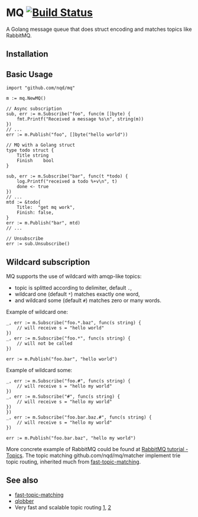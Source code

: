 # MQ [![Build Status](https://secure.travis-ci.org/nqd/mq.png?branch=master)](http://travis-ci.org/nqd/mq)

A Golang message queue that does struct encoding and matches topics like  RabbitMQ.

## Installation

## Basic Usage

```{go}
import "github.com/nqd/mq"

m := mq.NewMQ()

// Async subscription
sub, err := m.Subscribe("foo", func(m []byte) {
    fmt.Printf("Received a message %s\n", string(m))
})
// ...
err := m.Publish("foo", []byte("hello world"))

// MQ with a Golang struct
type todo struct {
    Title string
    Finish    bool
}

sub, err := m.Subscribe("bar", func(t *todo) {
    log.Printf("received a todo %+v\n", t)
    done <- true
})
// ...
mtd := &todo{
    Title:  "get mq work",
    Finish: false,
}
err := m.Publish("bar", mtd)
// ...

// Unsubscribe
err := sub.Unsubscribe()
```

## Wildcard subscription

MQ supports the use of wildcard with amqp-like topics:

- topic is splitted according to delimiter, default `.`,
- wildcard one (default `*`) matches exactly one word,
- and wildcard some (default `#`) matches zero or many words.

Example of wildcard one:

```{go}
_, err := m.Subscribe("foo.*.baz", func(s string) {
    // will receive s = "hello world"
})
_, err := m.Subscribe("foo.*", func(s string) {
    // will not be called
})

err := m.Publish("foo.bar", "hello world")
```

Example of wildcard some:

```{go}
_, err := m.Subscribe("foo.#", func(s string) {
    // will receive s = "hello my world"
})
_, err := m.Subscribe("#", func(s string) {
    // will receive s = "hello my world"
})
})
_, err := m.Subscribe("foo.bar.baz.#", func(s string) {
    // will receive s = "hello my world"
})

err := m.Publish("foo.bar.baz", "hello my world")
```

More concrete example of RabbitMQ could be found at [RabbitMQ tutorial - Topics](https://www.rabbitmq.com/tutorials/tutorial-five-go.html). The topic matching github.com/nqd/mq/matcher implement trie topic routing, inherited much from [fast-topic-matching](https://github.com/tylertreat/fast-topic-matching).

## See also

- [fast-topic-matching](https://github.com/tylertreat/fast-topic-matching)
- [qlobber](https://github.com/davedoesdev/qlobber)
- Very fast and scalable topic routing [1](https://www.rabbitmq.com/blog/2010/09/14/very-fast-and-scalable-topic-routing-part-1/), [2](https://www.rabbitmq.com/blog/2011/03/28/very-fast-and-scalable-topic-routing-part-2/)
